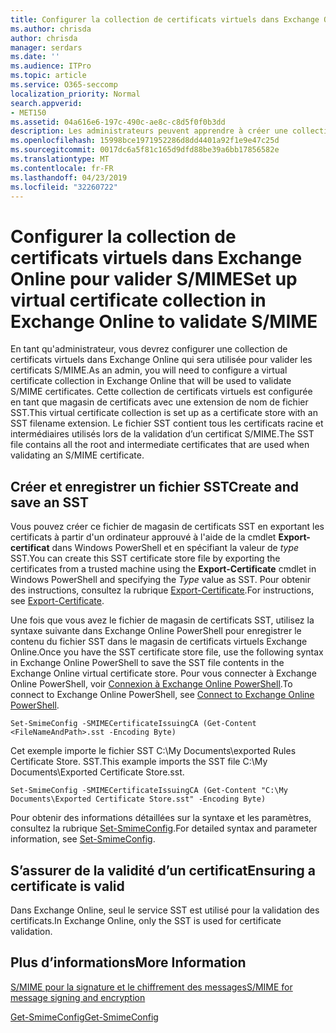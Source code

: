 ```yaml
---
title: Configurer la collection de certificats virtuels dans Exchange Online pour valider S/MIME
ms.author: chrisda
author: chrisda
manager: serdars
ms.date: ''
ms.audience: ITPro
ms.topic: article
ms.service: O365-seccomp
localization_priority: Normal
search.appverid:
- MET150
ms.assetid: 04a616e6-197c-490c-ae8c-c8d5f0f0b3dd
description: Les administrateurs peuvent apprendre à créer une collection de certificats virtuels qui sera utilisée pour valider les certificats S/MIME dans Exchange Online.
ms.openlocfilehash: 15998bce1971952286d8dd4401a92f1e9e47c25d
ms.sourcegitcommit: 0017dc6a5f81c165d9dfd88be39a6bb17856582e
ms.translationtype: MT
ms.contentlocale: fr-FR
ms.lasthandoff: 04/23/2019
ms.locfileid: "32260722"
---
```

# <a name="set-up-virtual-certificate-collection-in-exchange-online-to-validate-smime"></a><span data-ttu-id="92dce-103">Configurer la collection de certificats virtuels dans Exchange Online pour valider S/MIME</span><span class="sxs-lookup"><span data-stu-id="92dce-103">Set up virtual certificate collection in Exchange Online to validate S/MIME</span></span>

<span data-ttu-id="92dce-104">En tant qu'administrateur, vous devrez configurer une collection de certificats virtuels dans Exchange Online qui sera utilisée pour valider les certificats S/MIME.</span><span class="sxs-lookup"><span data-stu-id="92dce-104">As an admin, you will need to configure a virtual certificate collection in Exchange Online that will be used to validate S/MIME certificates.</span></span> <span data-ttu-id="92dce-105">Cette collection de certificats virtuels est configurée en tant que magasin de certificats avec une extension de nom de fichier SST.</span><span class="sxs-lookup"><span data-stu-id="92dce-105">This virtual certificate collection is set up as a certificate store with an SST filename extension.</span></span> <span data-ttu-id="92dce-106">Le fichier SST contient tous les certificats racine et intermédiaires utilisés lors de la validation d’un certificat S/MIME.</span><span class="sxs-lookup"><span data-stu-id="92dce-106">The SST file contains all the root and intermediate certificates that are used when validating an S/MIME certificate.</span></span>

## <a name="create-and-save-an-sst"></a><span data-ttu-id="92dce-107">Créer et enregistrer un fichier SST</span><span class="sxs-lookup"><span data-stu-id="92dce-107">Create and save an SST</span></span>

<span data-ttu-id="92dce-108">Vous pouvez créer ce fichier de magasin de certificats SST en exportant les certificats à partir d'un ordinateur approuvé à l'aide de la cmdlet **Export-certificat** dans Windows PowerShell et en spécifiant la valeur de _type_ SST.</span><span class="sxs-lookup"><span data-stu-id="92dce-108">You can create this SST certificate store file by exporting the certificates from a trusted machine using the **Export-Certificate** cmdlet in Windows PowerShell and specifying the _Type_ value as SST.</span></span> <span data-ttu-id="92dce-109">Pour obtenir des instructions, consultez la rubrique [Export-Certificate](https://docs.microsoft.com/powershell/module/pkiclient/export-certificate).</span><span class="sxs-lookup"><span data-stu-id="92dce-109">For instructions, see [Export-Certificate](https://docs.microsoft.com/powershell/module/pkiclient/export-certificate).</span></span>

<span data-ttu-id="92dce-110">Une fois que vous avez le fichier de magasin de certificats SST, utilisez la syntaxe suivante dans Exchange Online PowerShell pour enregistrer le contenu du fichier SST dans le magasin de certificats virtuels Exchange Online.</span><span class="sxs-lookup"><span data-stu-id="92dce-110">Once you have the SST certificate store file, use the following syntax in Exchange Online PowerShell to save the SST file contents in the Exchange Online virtual certificate store.</span></span> <span data-ttu-id="92dce-111">Pour vous connecter à Exchange Online PowerShell, voir [Connexion à Exchange Online PowerShell](https://go.microsoft.com/fwlink/p/?linkid=396554).</span><span class="sxs-lookup"><span data-stu-id="92dce-111">To connect to Exchange Online PowerShell, see [Connect to Exchange Online PowerShell](https://go.microsoft.com/fwlink/p/?linkid=396554).</span></span>

```
Set-SmimeConfig -SMIMECertificateIssuingCA (Get-Content <FileNameAndPath>.sst -Encoding Byte)
```

<span data-ttu-id="92dce-112">Cet exemple importe le fichier SST C:\My Documents\exported Rules Certificate Store. SST.</span><span class="sxs-lookup"><span data-stu-id="92dce-112">This example imports the SST file C:\My Documents\Exported Certificate Store.sst.</span></span>

```
Set-SmimeConfig -SMIMECertificateIssuingCA (Get-Content "C:\My Documents\Exported Certificate Store.sst" -Encoding Byte)
```

<span data-ttu-id="92dce-113">Pour obtenir des informations détaillées sur la syntaxe et les paramètres, consultez la rubrique [Set-SmimeConfig](https://docs.microsoft.com/en-us/powershell/module/exchange/encryption-and-certificates/set-smimeconfig).</span><span class="sxs-lookup"><span data-stu-id="92dce-113">For detailed syntax and parameter information, see [Set-SmimeConfig](https://docs.microsoft.com/en-us/powershell/module/exchange/encryption-and-certificates/set-smimeconfig).</span></span>

## <a name="ensuring-a-certificate-is-valid"></a><span data-ttu-id="92dce-114">S’assurer de la validité d’un certificat</span><span class="sxs-lookup"><span data-stu-id="92dce-114">Ensuring a certificate is valid</span></span>

<span data-ttu-id="92dce-115">Dans Exchange Online, seul le service SST est utilisé pour la validation des certificats.</span><span class="sxs-lookup"><span data-stu-id="92dce-115">In Exchange Online, only the SST is used for certificate validation.</span></span>

## <a name="more-information"></a><span data-ttu-id="92dce-116">Plus d’informations</span><span class="sxs-lookup"><span data-stu-id="92dce-116">More Information</span></span>

[<span data-ttu-id="92dce-117">S/MIME pour la signature et le chiffrement des messages</span><span class="sxs-lookup"><span data-stu-id="92dce-117">S/MIME for message signing and encryption</span></span>](s-mime-for-message-signing-and-encryption.md)

[<span data-ttu-id="92dce-118">Get-SmimeConfig</span><span class="sxs-lookup"><span data-stu-id="92dce-118">Get-SmimeConfig</span></span>](http://technet.microsoft.com/library/4b29fa89-0840-4fe9-8885-019fcef2e02b.aspx)
